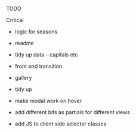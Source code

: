 TODO

Critical
- logic for seasons

- readme
- tidy up data - capitals etc
- front end transition
- gallery
- tidy up
- make modal work on hover
- add different bits as partials for different views
- add JS to client side selector classes
